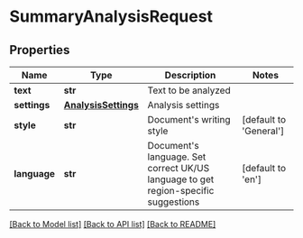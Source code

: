 # SummaryAnalysisRequest

## Properties
Name | Type | Description | Notes
------------ | ------------- | ------------- | -------------
**text** | **str** | Text to be analyzed | 
**settings** | [**AnalysisSettings**](AnalysisSettings.md) | Analysis settings | 
**style** | **str** | Document&#39;s writing style | [default to 'General']
**language** | **str** | Document&#39;s language. Set correct UK/US language to get region-specific suggestions | [default to 'en']



[[Back to Model list]](../README.md#documentation-for-models) [[Back to API list]](../README.md#documentation-for-api-endpoints) [[Back to README]](../README.md)


